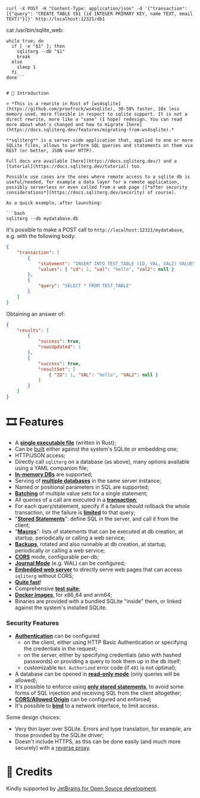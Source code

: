 ```curl -X POST -H "Content-Type: application/json" -d '{"transaction": [{"query": "CREATE TABLE tb1 (id INTEGER PRIMARY KEY, name TEXT, email TEXT)"}]}' http://localhost:12321/db1```

cat /usr/bin/sqlite_web:
```#!/bin/bash
while true; do
  if [ -e "$1" ]; then
    sqliterg --db "$1"
    break
  else
    sleep 1
  fi
done```


# 🌿 Introduction

> *This is a rewrite in Rust of [ws4sqlite](https://github.com/proofrock/ws4sqlite), 30-50% faster, 10x less memory used, more flexible in respect to sqlite support. It is not a direct rewrite, more like a "sane" (I hope) redesign. You can read more about what's changed and how to migrate [here](https://docs.sqliterg.dev/features/migrating-from-ws4sqlite).*

**sqliterg** is a server-side application that, applied to one or more SQLite files, allows to perform SQL queries and statements on them via REST (or better, JSON over HTTP).

Full docs are available [here](https://docs.sqliterg.dev/) and a [tutorial](https://docs.sqliterg.dev/tutorial) too.

Possible use cases are the ones where remote access to a sqlite db is useful/needed, for example a data layer for a remote application, possibly serverless or even called from a web page ([*after security considerations*](https://docs.sqliterg.dev/security) of course).

As a quick example, after launching:

```bash
sqliterg --db mydatabase.db
```

It's possible to make a POST call to `http://localhost:12321/mydatabase`, e.g. with the following body:

```json
{
    "transaction": [
        {
            "statement": "INSERT INTO TEST_TABLE (ID, VAL, VAL2) VALUES (:id, :val, :val2)",
            "values": { "id": 1, "val": "hello", "val2": null }
        },
        {
            "query": "SELECT * FROM TEST_TABLE"
        }
    ]
}
```

Obtaining an answer of:

```json
{
    "results": [
        {
            "success": true,
            "rowsUpdated": 1
        },
        {
            "success": true,
            "resultSet": [
                { "ID": 1, "VAL": "hello", "VAL2": null }
            ]
        }
    ]
}
```

# 🎞️ Features

- A [**single executable file**](https://docs.sqliterg.dev/documentation/installation) (written in Rust);
- Can be [built](https://docs.sqliterg.dev/building-and-testing#supported-platforms) either against the system's SQLite or embedding one;
- HTTP/JSON access;
- Directly call `sqliterg` on a database (as above), many options available using a YAML companion file;
- [**In-memory DBs**](https://docs.sqliterg.dev/documentation/running#file-based-and-in-memory) are supported;
- Serving of [**multiple databases**](https://docs.sqliterg.dev/documentation/configuration-file) in the same server instance;
- Named or positional parameters in SQL are supported;
- [**Batching**](https://docs.sqliterg.dev/documentation/requests#batch-parameter-values-for-a-statement) of multiple value sets for a single statement;
- All queries of a call are executed in a [**transaction**](https://docs.sqliterg.dev/documentation/requests);
- For each query/statement, specify if a failure should rollback the whole transaction, or the failure is [**limited**](https://docs.sqliterg.dev/documentation/errors#managed-errors) to that query;
- "[**Stored Statements**](https://docs.sqliterg.dev/documentation/stored-statements)": define SQL in the server, and call it from the client;
- "[**Macros**](https://docs.sqliterg.dev/documentation/macros)": lists of statements that can be executed at db creation, at startup, periodically or calling a web service;
- [**Backups**](https://docs.sqliterg.dev/documentation/backup), rotated and also runnable at db creation, at startup, periodically or calling a web service;
- [**CORS**](https://docs.sqliterg.dev/documentation/configuration-file#corsorigin) mode, configurable per-db;
- [**Journal Mode**](https://docs.sqliterg.dev/documentation/configuration-file#journalmode) (e.g. WAL) can be configured;
- [**Embedded web server**](https://docs.sqliterg.dev/documentation/web-server) to directly serve web pages that can access `sqliterg` without CORS;
- [**Quite fast**](https://docs.sqliterg.dev/features/performances)!
- Comprehensive [**test suite**](https://docs.sqliterg.dev/building-and-testing#testing);
- [**Docker images**](https://docs.sqliterg.dev/documentation/installation/docker), for x86_64 and arm64;
- Binaries are provided with a bundled SQLite "inside" them, or linked against the system's installed SQLite.

### Security Features

* [**Authentication**](https://docs.sqliterg.dev/security#authentication) can be configured
  * on the client, either using HTTP Basic Authentication or specifying the credentials in the request;
  * on the server, either by specifying credentials (also with hashed passwords) or providing a query to look them up in the db itself;
  * customizable `Not Authorized` error code (if `401` is not optimal);
* A database can be opened in [**read-only mode**](https://docs.sqliterg.dev/security#read-only-databases) (only queries will be allowed);
* It's possible to enforce using [**only stored statements**](https://docs.sqliterg.dev/security#stored-statements-to-prevent-sql-injection), to avoid some forms of SQL injection and receiving SQL from the client altogether;
* [**CORS/Allowed Origin**](https://docs.sqliterg.dev/security#cors-allowed-origin) can be configured and enforced;
* It's possible to [**bind**](https://docs.sqliterg.dev/security#binding-to-a-network-interface) to a network interface, to limit access.

Some design choices:

* Very thin layer over SQLite. Errors and type translation, for example, are those provided by the SQLite driver;
* Doesn't include HTTPS, as this can be done easily (and much more securely) with a [reverse proxy](https://docs.sqliterg.dev/security#use-a-reverse-proxy-if-going-on-the-internet).

# 🥇 Credits

Kindly supported by [JetBrains for Open Source development](https://www.jetbrains.com/community/opensource/?utm_campaign=opensource&utm_content=approved&utm_medium=email&utm_source=newsletter&utm_term=jblogo#support).
